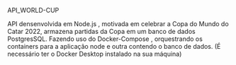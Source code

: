 API_WORLD-CUP

API densenvolvida em  Node.js , motivada em celebrar a Copa do Mundo do Catar 2022, armazena partidas da Copa em um banco de dados PostgresSQL. 
Fazendo uso  do Docker-Compose , orquestrando os containers  para a aplicação node e outra contendo o banco de dados. 
(É necessário ter o Docker Desktop instalado na sua máquina)
